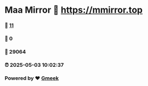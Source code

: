 # Maa Mirror :link: https://mmirror.top 
### :page_facing_up: [11](https://mmirror.top/tag.html) 
### :speech_balloon: 0 
### :hibiscus: 29064 
### :alarm_clock: 2025-05-03 10:02:37 
### Powered by :heart: [Gmeek](https://github.com/Meekdai/Gmeek)
